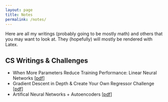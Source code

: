 ```yaml
---
layout: page
title: Notes
permalink: /notes/
---
```


Here are all my writings (probably going to be mostly math) and others that you may want to look at. They (hopefully) will mostly be rendered with Latex. 

## CS Writings & Challenges 
- When More Parameters Reduce Training Performance: Linear Neural Networks [[pdf][2]]
- Gradient Descent in Depth & Create Your Own Regressor Challenge [[pdf][1]]
- Artifical Neural Networks + Autoencoders [[pdf][3]]

[1]: /notes/Gradient_Descent_ML_Club_Challenge.pdf
[2]: /notes/Linear_Regression_Layer.pdf
[3]: /notes/Artificial_Neural_Networks_ML_Club_Worksheet.pdf